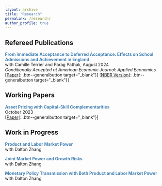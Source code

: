 ```yaml
---
layout: archive
title: "Research"
permalink: /research/
author_profile: true
---
```


## Refereed Publications

<span style="color:#4682B4; font-weight:bold !important;"> From Immediate Acceptance to Deferred Acceptance: Effects on School Admissions and Achievement in England </span> <br>
with Camille Terrier and Parag Pathak, August 2024  <br>
*Conditionally Accepted at American Economic Journal: Applied Economics* <br>
[[Paper](https://ren-kevin.github.io/files/working_papers/fpf_ban/DRAFT.pdf){: .btn--generalbutton  target="_blank"}]
[[NBER Version](https://www.nber.org/papers/w29600){: .btn--generalbutton  target="_blank"}]

## Working Papers

<span style="color:#4682B4; font-weight:bold !important;"> Asset Pricing with Capital-Skill Complementarities </span> <br>
October 2023 <br>
[[Paper](https://ren-kevin.github.io/files/working_papers/second_year_paper/prelim_draft_20230801.pdf){: .btn--generalbutton  target="_blank"}]

## Work in Progress

<span style="color:#4682B4; font-weight:bold !important;"> Product and Labor Market Power </span> <br>
with Dalton Zhang

<span style="color:#4682B4; font-weight:bold !important;"> Joint Market Power and Growth Risks </span> <br>
with Dalton Zhang

<span style="color:#4682B4; font-weight:bold !important;"> Monetary Policy Transmission with Both Product and Labor Market Power </span> <br>
with Dalton Zhang

<!-- {% if author.googlescholar %}
  You can also find my articles on <u><a href="{{author.googlescholar}}">my Google Scholar profile</a>.</u>
{% endif %}

{% include base_path %}

{% for post in site.publications reversed %}
  {% include archive-single.html %}
{% endfor %} -->
